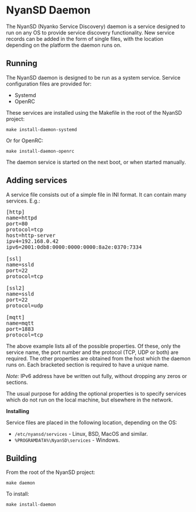 # NyanSD Daemon #

The NyanSD (Nyanko Service Discovery) daemon is a service designed to run on any OS to provide service discovery functionality. New service records can be added in the form of single files, with the location depending on the platform the daemon runs on.

## Running ##

The NyanSD daemon is designed to be run as a system service. Service configuration files are provided for:

* Systemd
* OpenRC

These services are installed using the Makefile in the root of the NyanSD project:

`make install-daemon-systemd`

Or for OpenRC:

`make install-daemon-openrc`

The daemon service is started on the next boot, or when started manually.

## Adding services ##

A service file consists out of a simple file in INI format. It can contain many services. E.g.:

<pre>
[http]
name=httpd
port=80
protocol=tcp
host=http-server
ipv4=192.168.0.42
ipv6=2001:0db8:0000:0000:0000:8a2e:0370:7334

[ssl]
name=ssld
port=22
protocol=tcp

[ssl2]
name=ssld
port=22
protocol=udp

[mqtt]
name=mqtt
port=1883
protocol=tcp
</pre>

The above example lists all of the possible properties. Of these, only the service name, the port number and the protocol (TCP, UDP or both) are required. The other properties are obtained from the host which the daemon runs on. Each bracketed section is required to have a unique name.

*Note:* IPv6 address have be written out fully, without dropping any zeros or sections.

The usual purpose for adding the optional properties is to specify services which do not run on the local machine, but elsewhere in the network.

**Installing**

Service files are placed in the following location, depending on the OS:

* `/etc/nyansd/services` - Linux, BSD, MacOS and similar.
* `%PROGRAMDATA%\NyanSD\services` - Windows.

## Building ##

From the root of the NyanSD project:

`make daemon`

To install:

`make install-daemon`

